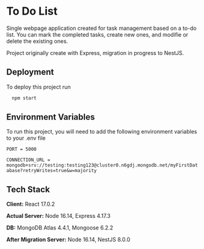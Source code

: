 # To Do List 
Single webpage application created for task management based on a to-do list. You can mark the completed tasks, create new ones, and modifie or delete the existing ones.

Project originally create with Express, migration in progress to NestJS.
## Deployment

To deploy this project run

```bash
  npm start
```


## Environment Variables

To run this project, you will need to add the following environment variables to your .env file

`PORT = 5000`

`CONNECTION_URL = mongodb+srv://testing:testing123@cluster0.n6gdj.mongodb.net/myFirstDatabase?retryWrites=true&w=majority`


## Tech Stack

**Client:** React 17.0.2

**Actual Server:** Node 16.14, Express 4.17.3

**DB:** MongoDB Atlas 4.4.1, Mongoose 6.2.2

**After Migration Server:** Node 16.14, NestJS 8.0.0

